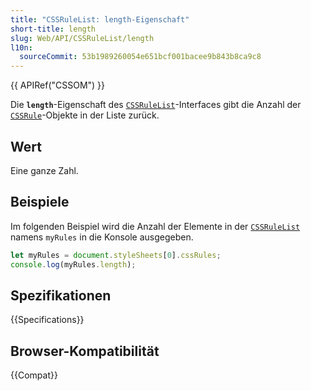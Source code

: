 ```yaml
---
title: "CSSRuleList: length-Eigenschaft"
short-title: length
slug: Web/API/CSSRuleList/length
l10n:
  sourceCommit: 53b1989260054e651bcf001bacee9b843b8ca9c8
---
```


{{ APIRef("CSSOM") }}

Die **`length`**-Eigenschaft des [`CSSRuleList`](/de/docs/Web/API/CSSRuleList)-Interfaces gibt die Anzahl der [`CSSRule`](/de/docs/Web/API/CSSRule)-Objekte in der Liste zurück.

## Wert

Eine ganze Zahl.

## Beispiele

Im folgenden Beispiel wird die Anzahl der Elemente in der [`CSSRuleList`](/de/docs/Web/API/CSSRuleList) namens `myRules` in die Konsole ausgegeben.

```js
let myRules = document.styleSheets[0].cssRules;
console.log(myRules.length);
```

## Spezifikationen

{{Specifications}}

## Browser-Kompatibilität

{{Compat}}
